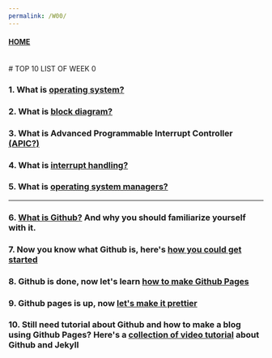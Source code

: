 ```yaml
---
permalink: /W00/
---
```


#### [HOME](https://lostfocus94.github.io/os202/)
<br>
# TOP 10 LIST OF WEEK 0

### 1. What is [operating system?](https://edu.gcfglobal.org/en/computerbasics/understanding-operating-systems/1/)
### 2. What is [block diagram?](https://www.smartdraw.com/block-diagram/)
### 3. What is Advanced Programmable Interrupt Controller [(APIC?)](https://www.computerhope.com/jargon/a/apic.htm)
### 4. What is [interrupt handling?](http://www.it.uu.se/education/course/homepage/os/vt18/module-1/exception-and-interrupt-handling/)
### 5. What is [operating system managers?](http://www.technologyuk.net/computing/computer-software/operating-systems/os-management-functions.shtml)

<hr>

### 6. [What is Github?](https://www.thebalancecareers.com/what-is-github-and-why-should-i-use-it-2071946) And why you should familiarize yourself with it.
### 7. Now you know what Github is, here's [how you could get started](https://github.com/petanikode/belajar-git)
### 8. Github is done, now let's learn [how to make Github Pages](https://www.thinkful.com/learn/a-guide-to-using-github-pages/)
### 9. Github pages is up, now [let's make it prettier](https://github.blog/2017-11-29-use-any-theme-with-github-pages/)
### 10. Still need tutorial about Github and how to make a blog using Github Pages? Here's a [collection of video tutorial](https://www.youtube.com/playlist?list=PLWzwUIYZpnJuT0sH4BN56P5oWTdHJiTNq) about Github and Jekyll
